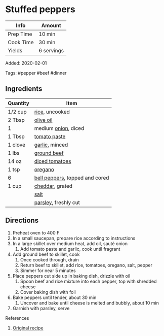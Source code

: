 # Stuffed peppers

| Info      | Amount     |
| --------- | ---------- |
| Prep Time | 10 min     |
| Cook Time | 30 min     |
| Yields    | 6 servings |

Added: 2020-02-01

Tags: #pepper #beef #dinner

## Ingredients

| Quantity | Item                                                            |
| -------- | --------------------------------------------------------------- |
| 1/2 cup  | [rice](../Ingredients/rice.md), uncooked                        |
| 2 Tbsp   | [olive oil](../Ingredients/olive%20oil.md)                        |
| 1        | medium [onion](../Ingredients/onion.md), diced                  |
| 1 Tbsp   | [tomato paste](../Ingredients/tomato%20paste.md)                  |
| 1 clove  | [garlic](../Ingredients/garlic.md), minced                      |
| 1 lbs    | [ground beef](../Ingredients/ground%20beef.md)                    |
| 14 oz    | [diced tomatoes](../Ingredients/diced%20tomatoes.md)              |
| 1 tsp    | [oregano](../Ingredients/oregano.md)                            |
| 6        | [bell peppers](../Ingredients/bell%20pepper.md), topped and cored |
| 1 cup    | [cheddar](../Ingredients/cheddar.md), grated                    |
|          | [salt](../Ingredients/salt.md)                                  |
|          | [parsley](../Ingredients/parsley.md), freshly cut               |

## Directions

1. Preheat oven to 400 F
2. In a small saucepan, prepare rice according to instructions
3. In a large skillet over medium heat, add oil, sauté onion
   1. Add tomato paste and garlic, cook until fragrant
4. Add ground beef to skillet, cook
   1. Once cooked through, drain
   2. Return beef to skillet, add rice, tomatoes, oregano, salt, pepper
   3. Simmer for near 5 minutes
5. Place peppers cut side up in baking dish, drizzle with oil
   1. Spoon beef and rice mixture into each pepper, top with shredded cheese
   2. Cover baking dish with foil
6. Bake peppers until tender, about 30 min
   1. Uncover and bake until cheese is melted and bubbly, about 10 min
7. Garnish with parsley, serve

References

1. [Original recipe](https://www.delish.com/cooking/recipe-ideas/a23014857/classic-stuffed-peppers-recipe/)
